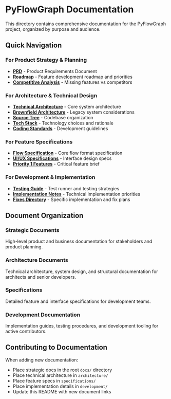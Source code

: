 # PyFlowGraph Documentation

This directory contains comprehensive documentation for the PyFlowGraph project, organized by purpose and audience.

## Quick Navigation

### For Product Strategy & Planning
- **[PRD](prd.md)** - Product Requirements Document
- **[Roadmap](roadmap.md)** - Feature development roadmap and priorities
- **[Competitive Analysis](competitive-analysis.md)** - Missing features vs competitors

### For Architecture & Technical Design
- **[Technical Architecture](architecture/technical_architecture.md)** - Core system architecture
- **[Brownfield Architecture](architecture/brownfield-architecture.md)** - Legacy system considerations
- **[Source Tree](architecture/source-tree.md)** - Codebase organization
- **[Tech Stack](architecture/tech-stack.md)** - Technology choices and rationale
- **[Coding Standards](architecture/coding-standards.md)** - Development guidelines

### For Feature Specifications
- **[Flow Specification](specifications/flow_spec.md)** - Core flow format specification
- **[UI/UX Specifications](specifications/ui-ux-specifications.md)** - Interface design specs
- **[Priority 1 Features](specifications/priority-1-features-project-brief.md)** - Critical feature brief

### For Development & Implementation
- **[Testing Guide](development/testing-guide.md)** - Test runner and testing strategies
- **[Implementation Notes](development/implementation-notes.md)** - Technical implementation priorities
- **[Fixes Directory](development/fixes/)** - Specific implementation and fix plans

## Document Organization

### Strategic Documents
High-level product and business documentation for stakeholders and product planning.

### Architecture Documents
Technical architecture, system design, and structural documentation for architects and senior developers.

### Specifications
Detailed feature and interface specifications for development teams.

### Development Documentation
Implementation guides, testing procedures, and development tooling for active contributors.

## Contributing to Documentation

When adding new documentation:
- Place strategic docs in the root `docs/` directory
- Place technical architecture in `architecture/`
- Place feature specs in `specifications/`
- Place implementation details in `development/`
- Update this README with new document links